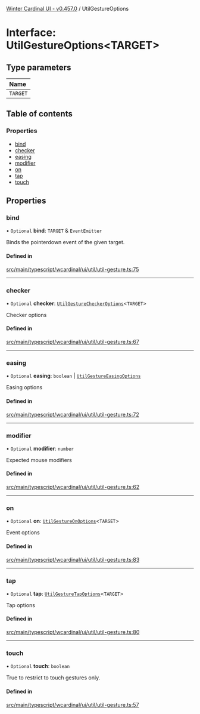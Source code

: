 [Winter Cardinal UI - v0.457.0](../index.md) / UtilGestureOptions

# Interface: UtilGestureOptions\<TARGET\>

## Type parameters

| Name |
| :------ |
| `TARGET` |

## Table of contents

### Properties

- [bind](UtilGestureOptions.md#bind)
- [checker](UtilGestureOptions.md#checker)
- [easing](UtilGestureOptions.md#easing)
- [modifier](UtilGestureOptions.md#modifier)
- [on](UtilGestureOptions.md#on)
- [tap](UtilGestureOptions.md#tap)
- [touch](UtilGestureOptions.md#touch)

## Properties

### bind

• `Optional` **bind**: `TARGET` & `EventEmitter`

Binds the pointerdown event of the given target.

#### Defined in

[src/main/typescript/wcardinal/ui/util/util-gesture.ts:75](https://github.com/winter-cardinal/winter-cardinal-ui/blob/v0.457.0/src/main/typescript/wcardinal/ui/util/util-gesture.ts#L75)

___

### checker

• `Optional` **checker**: [`UtilGestureCheckerOptions`](UtilGestureCheckerOptions.md)\<`TARGET`\>

Checker options

#### Defined in

[src/main/typescript/wcardinal/ui/util/util-gesture.ts:67](https://github.com/winter-cardinal/winter-cardinal-ui/blob/v0.457.0/src/main/typescript/wcardinal/ui/util/util-gesture.ts#L67)

___

### easing

• `Optional` **easing**: `boolean` \| [`UtilGestureEasingOptions`](UtilGestureEasingOptions.md)

Easing options

#### Defined in

[src/main/typescript/wcardinal/ui/util/util-gesture.ts:72](https://github.com/winter-cardinal/winter-cardinal-ui/blob/v0.457.0/src/main/typescript/wcardinal/ui/util/util-gesture.ts#L72)

___

### modifier

• `Optional` **modifier**: `number`

Expected mouse modifiers

#### Defined in

[src/main/typescript/wcardinal/ui/util/util-gesture.ts:62](https://github.com/winter-cardinal/winter-cardinal-ui/blob/v0.457.0/src/main/typescript/wcardinal/ui/util/util-gesture.ts#L62)

___

### on

• `Optional` **on**: [`UtilGestureOnOptions`](UtilGestureOnOptions.md)\<`TARGET`\>

Event options

#### Defined in

[src/main/typescript/wcardinal/ui/util/util-gesture.ts:83](https://github.com/winter-cardinal/winter-cardinal-ui/blob/v0.457.0/src/main/typescript/wcardinal/ui/util/util-gesture.ts#L83)

___

### tap

• `Optional` **tap**: [`UtilGestureTapOptions`](UtilGestureTapOptions.md)\<`TARGET`\>

Tap options

#### Defined in

[src/main/typescript/wcardinal/ui/util/util-gesture.ts:80](https://github.com/winter-cardinal/winter-cardinal-ui/blob/v0.457.0/src/main/typescript/wcardinal/ui/util/util-gesture.ts#L80)

___

### touch

• `Optional` **touch**: `boolean`

True to restrict to touch gestures only.

#### Defined in

[src/main/typescript/wcardinal/ui/util/util-gesture.ts:57](https://github.com/winter-cardinal/winter-cardinal-ui/blob/v0.457.0/src/main/typescript/wcardinal/ui/util/util-gesture.ts#L57)

